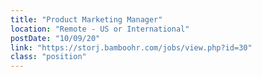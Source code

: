 ```yaml
---
title: "Product Marketing Manager"
location: "Remote - US or International"
postDate: "10/09/20"
link: "https://storj.bamboohr.com/jobs/view.php?id=30"
class: "position"
---
```

